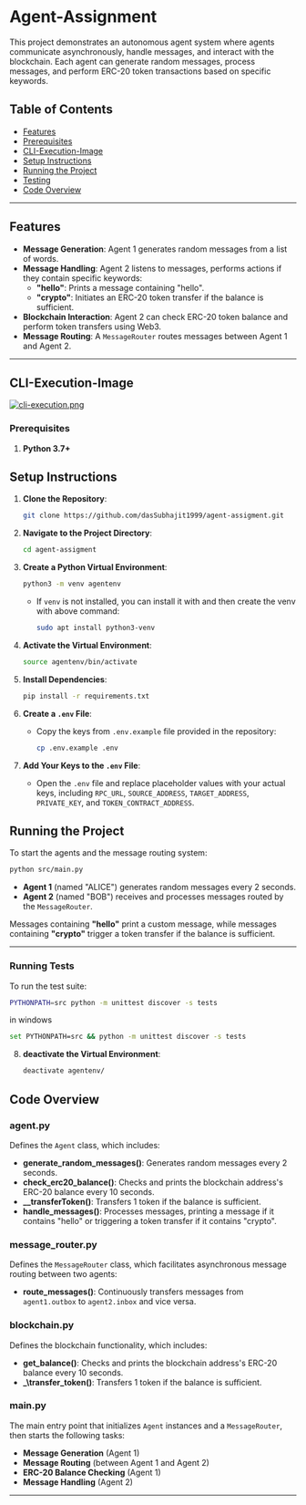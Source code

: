 # Agent-Assignment

This project demonstrates an autonomous agent system where agents communicate asynchronously, handle messages, and interact with the blockchain. Each agent can generate random messages, process messages, and perform ERC-20 token transactions based on specific keywords.

## Table of Contents

- [Features](#features)
- [Prerequisites](#prerequisites)
- [CLI-Execution-Image](#cli-execution-image)
- [Setup Instructions](#setup-instructions)
- [Running the Project](#running-the-project)
- [Testing](#testing)
- [Code Overview](#code-overview)

---

## Features

- **Message Generation**: Agent 1 generates random messages from a list of words.
- **Message Handling**: Agent 2 listens to messages, performs actions if they contain specific keywords:
  - **"hello"**: Prints a message containing "hello".
  - **"crypto"**: Initiates an ERC-20 token transfer if the balance is sufficient.
- **Blockchain Interaction**: Agent 2 can check ERC-20 token balance and perform token transfers using Web3.
- **Message Routing**: A `MessageRouter` routes messages between Agent 1 and Agent 2.

---

## CLI-Execution-Image

[![cli-execution.png](https://i.postimg.cc/Y9VD85j4/Screenshot-from-2024-11-14-14-27-45.png)](https://postimg.cc/vgrvZSrM)

### Prerequisites

1. **Python 3.7+**

## Setup Instructions

1. **Clone the Repository**:

   ```bash
   git clone https://github.com/dasSubhajit1999/agent-assigment.git
   ```

2. **Navigate to the Project Directory**:

   ```bash
   cd agent-assigment
   ```

3. **Create a Python Virtual Environment**:

   ```bash
   python3 -m venv agentenv
   ```

   - If `venv` is not installed, you can install it with and then create the venv with above command:
     ```bash
     sudo apt install python3-venv
     ```

4. **Activate the Virtual Environment**:

   ```bash
   source agentenv/bin/activate
   ```

5. **Install Dependencies**:

   ```bash
   pip install -r requirements.txt
   ```

6. **Create a `.env` File**:

   - Copy the keys from `.env.example` file provided in the repository:
     ```bash
     cp .env.example .env
     ```

7. **Add Your Keys to the `.env` File**:
   - Open the `.env` file and replace placeholder values with your actual keys, including `RPC_URL`, `SOURCE_ADDRESS`, `TARGET_ADDRESS`, `PRIVATE_KEY`, and `TOKEN_CONTRACT_ADDRESS`.

## Running the Project

To start the agents and the message routing system:

```bash
python src/main.py
```

- **Agent 1** (named "ALICE") generates random messages every 2 seconds.
- **Agent 2** (named "BOB") receives and processes messages routed by the `MessageRouter`.

Messages containing **"hello"** print a custom message, while messages containing **"crypto"** trigger a token transfer if the balance is sufficient.

---

### Running Tests

To run the test suite:

```bash
PYTHONPATH=src python -m unittest discover -s tests
```

in windows

```bash
set PYTHONPATH=src && python -m unittest discover -s tests
```

8. **deactivate the Virtual Environment**:

   ```bash
   deactivate agentenv/
   ```

## Code Overview

### agent.py

Defines the `Agent` class, which includes:

- **generate_random_messages()**: Generates random messages every 2 seconds.
- **check_erc20_balance()**: Checks and prints the blockchain address's ERC-20 balance every 10 seconds.
- **\_\_transferToken()**: Transfers 1 token if the balance is sufficient.
- **handle_messages()**: Processes messages, printing a message if it contains "hello" or triggering a token transfer if it contains "crypto".

### message_router.py

Defines the `MessageRouter` class, which facilitates asynchronous message routing between two agents:

- **route_messages()**: Continuously transfers messages from `agent1.outbox` to `agent2.inbox` and vice versa.

### blockchain.py

Defines the blockchain functionality, which includes:

- **get_balance()**: Checks and prints the blockchain address's ERC-20 balance every 10 seconds.
- **\_\transfer_token()**: Transfers 1 token if the balance is sufficient.

### main.py

The main entry point that initializes `Agent` instances and a `MessageRouter`, then starts the following tasks:

- **Message Generation** (Agent 1)
- **Message Routing** (between Agent 1 and Agent 2)
- **ERC-20 Balance Checking** (Agent 1)
- **Message Handling** (Agent 2)

---
